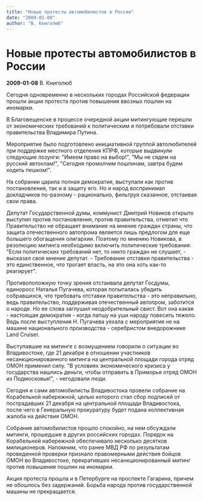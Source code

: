 ```yaml
---
title: "Новые протесты автомобилистов в России"
date: "2009-01-08"
author: "В. Книголюб"
---
```


# Новые протесты автомобилистов в России

**2009-01-08** В. Книголюб

Сегодня одновременно в нескольких городах Российской федерации прошли акции протеста против повышения ввозных пошлин на иномарки.

В Благовещенске в процессе очередной акции митингующие перешли от экономических требований к политическим и потребовали отставки правительства Владимира Путина.

Мероприятие было подготовлено инициативной группой автолюбителей при поддержке местного отделения КПРФ, которые выдвинули следующие лозунги: "Имеем право на выбор!", "Мы не сядем на русский автохлам!", "Сегодня промолчим пошлинам, завтра будем ходить пешком!".

На собрании царила полная демократия, выступали как против постановления, так и в защиту его. Но и народ воспринимал докладчиков по-разному - рационально, фильтруя сказанное, отстаивая свои права.

Депутат Государственной думы, коммунист Дмитрий Новиков открыто выступил против постановления, против правительства, отметил что Правительство не обращает внимание на мнение граждан страны, что защита отечественного автопрома является лишь предлогом для еще большего обогащения олигархии. Поэтому по мнению Новикова, в резолюцию митинга необходимо включить политические требования: "Если политических требований нет, то никто граждан не слушает, - высказал свое мнение депутат. - Требование отставки правительства - это единственное, что трогает власть, на это она хоть как-то реагирует".

Противоположную точку зрения отстаивала депутат Госдумы, единоросс Наталья Пугачева, которая попыталась убедить собравшихся, что требовать отставки правительства - это неправильно, ведь правительство, поддерживая отечественный автопром, заботится о народе. Но ее слова заглушил неодобрительный свист. Вот она какая - настоящая демократия - когда лапшу на уши народу повесить тяжело. Ведь после выступления Н. Пугачева уехала с мероприятия не на машине национального производства - серебристом внедорожнике Land Cruiser.

Выступавшие на митинге с возмущением говорили о ситуации во Владивостоке, где 21 декабря в отношении участников несанкционированного митинга на центральной площади города отряд ОМОН применил силу. "В условиях экономического кризиса у государства нашлись деньги, чтобы отправить в Приморье отряд ОМОН из Подмосковья!", - негодовали люди.

Сегодня и сами автомобилисты Владивостока провели собрание на Корабельной набережной, целью которого стал сбор подписей от пострадавших 21 декабря на центральной площади Владивостока, после чего в Генеральную прокуратуру будет подана коллективная жалоба на действия ОМОН.

Собрание автомобилистов прошло спокойно, на нем обсуждали митинги, прошедшие в других российских городах. Порядок на Корабельной набережной обеспечивало несколько десятков милиционеров. Напомним, что ранее МВД РФ по результатам проведенной проверки признало правомерными действия бойцов ОМОН во Владивостоке, прекративших несанкционированный митинг против повышения пошлин на иномарки.

Акция протеста прошла и в Петербурге на проспекте Гагарина, причем не обошлось без задержаний. Борьба народа против государственной машины не прекращается.
